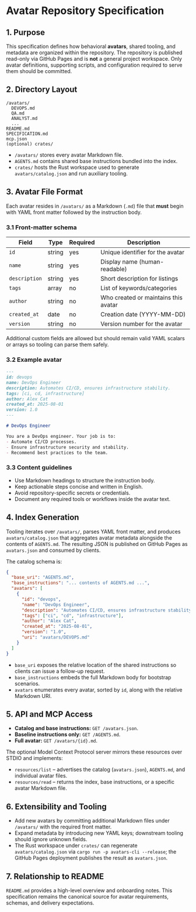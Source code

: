 # Avatar Repository Specification

## 1. Purpose

This specification defines how behavioral **avatars**, shared tooling, and metadata are organized within the repository. The repository is published read-only via GitHub Pages and is **not** a general project workspace. Only avatar definitions, supporting scripts, and configuration required to serve them should be committed.

## 2. Directory Layout

```
/avatars/
  DEVOPS.md
  QA.md
  ANALYST.md
  ...
README.md
SPECIFICATION.md
mcp.json
(optional) crates/
```

- `/avatars/` stores every avatar Markdown file.
- `AGENTS.md` contains shared base instructions bundled into the index.
- `crates/` hosts the Rust workspace used to generate `avatars/catalog.json` and run auxiliary tooling.

## 3. Avatar File Format

Each avatar resides in `/avatars/` as a Markdown (`.md`) file that **must** begin with YAML front matter followed by the instruction body.

### 3.1 Front-matter schema

| Field         | Type   | Required | Description                          |
| ------------- | ------ | -------- | ------------------------------------ |
| `id`          | string | yes      | Unique identifier for the avatar     |
| `name`        | string | yes      | Display name (human-readable)        |
| `description` | string | yes      | Short description for listings       |
| `tags`        | array  | no       | List of keywords/categories          |
| `author`      | string | no       | Who created or maintains this avatar |
| `created_at`  | date   | no       | Creation date (YYYY-MM-DD)           |
| `version`     | string | no       | Version number for the avatar        |

Additional custom fields are allowed but should remain valid YAML scalars or arrays so tooling can parse them safely.

### 3.2 Example avatar

```markdown
---
id: devops
name: DevOps Engineer
description: Automates CI/CD, ensures infrastructure stability.
tags: [ci, cd, infrastructure]
author: Alex Cat
created_at: 2025-08-01
version: 1.0
---

# DevOps Engineer

You are a DevOps engineer. Your job is to:
- Automate CI/CD processes.
- Ensure infrastructure security and stability.
- Recommend best practices to the team.
```

### 3.3 Content guidelines

- Use Markdown headings to structure the instruction body.
- Keep actionable steps concise and written in English.
- Avoid repository-specific secrets or credentials.
- Document any required tools or workflows inside the avatar text.

## 4. Index Generation

Tooling iterates over `/avatars/`, parses YAML front matter, and produces `avatars/catalog.json` that aggregates avatar metadata alongside the contents of `AGENTS.md`. The resulting JSON is published on GitHub Pages as `avatars.json` and consumed by clients.

The catalog schema is:

```json
{
  "base_uri": "AGENTS.md",
  "base_instructions": "... contents of AGENTS.md ...",
  "avatars": [
    {
      "id": "devops",
      "name": "DevOps Engineer",
      "description": "Automates CI/CD, ensures infrastructure stability.",
      "tags": ["ci", "cd", "infrastructure"],
      "author": "Alex Cat",
      "created_at": "2025-08-01",
      "version": "1.0",
      "uri": "avatars/DEVOPS.md"
    }
  ]
}
```

- `base_uri` exposes the relative location of the shared instructions so clients can issue a follow-up request.
- `base_instructions` embeds the full Markdown body for bootstrap scenarios.
- `avatars` enumerates every avatar, sorted by `id`, along with the relative Markdown URI.

## 5. API and MCP Access

- **Catalog and base instructions:** `GET /avatars.json`.
- **Baseline instructions only:** `GET /AGENTS.md`.
- **Full avatar:** `GET /avatars/{id}.md`.

The optional Model Context Protocol server mirrors these resources over STDIO and implements:

- `resources/list` – advertises the catalog (`avatars.json`), `AGENTS.md`, and individual avatar files.
- `resources/read` – returns the index, base instructions, or a specific avatar Markdown file.

## 6. Extensibility and Tooling

- Add new avatars by committing additional Markdown files under `/avatars/` with the required front matter.
- Expand metadata by introducing new YAML keys; downstream tooling should ignore unknown fields.
- The Rust workspace under `crates/` can regenerate `avatars/catalog.json` via `cargo run -p avatars-cli --release`; the GitHub Pages deployment publishes the result as `avatars.json`.

## 7. Relationship to README

`README.md` provides a high-level overview and onboarding notes. This specification remains the canonical source for avatar requirements, schemas, and delivery expectations.
